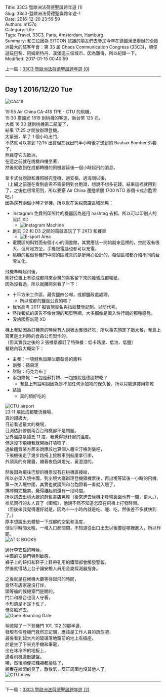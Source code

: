 Title: 33C3 暨歐洲法荷德聖誕跨年遊 (1)  
Slug: 33c3-暨歐洲法荷德聖誕跨年遊-1  
Date: 2016-12-20 23:59:59  
Authors: m157q  
Category: Life  
Tags: Travel, 33C3, Paris, Amsterdam, Hamburg  
Summary: 和三位因為 SITCON 認識的朋友們去參加今年在德國漢堡舉辦的全歐洲最大的駭客年會：第 33 屆 Chaos Communication Congress (33C3)，順便遊玩巴黎、阿姆斯特丹、漢堡這三個城市，因為難得，所以紀錄一下。  
Modified: 2017-01-15 00:40:59  
  
  
上一篇：[33C3 暨歐洲法荷德聖誕跨年遊 (0)](/posts/2016/12/20/33c3-暨歐洲法荷德聖誕跨年遊-0)  
  
---  
  
## Day 1 2016/12/20 Tue  
  
![CA418](/files/33c3-暨歐洲法荷德聖誕跨年遊/ca418.jpg)  
  
19:55 Air China CA-418 TPE - CTU 的飛機，  
15:30 搭國光 1819 到桃機的客運，新台幣 125 元，  
大概 16:30 就到桃機第二航廈了，  
結果 17:25 才開放辦理登機。  
太緊張，早了 1 個小時出門，  
不然就可以拿到 12/15 出貨但在我出門半小時後才送到的 Baubax Bomber 外套了，  
無緣穿它去歐洲。  
在這之前就在桃機四樓坐著，  
然後就收到在成都轉機的飛機要延後一個小時起飛的消息。  
  
拿卡式台胞證和護照辦完登機、過安檢、過海關以後，  
（上網之前還在看到底需不需要用到台胞證，想說不想多花錢，結果這裡就用到了，之後也很常用到，所以要搭 Air China 還是噴個 1700 NTD 辦個卡式台胞證吧。）  
因為還有兩個小時才登機，所以就在免稅商店區域閒晃：  
  
+ Instagram 免費列印照片的機器因為是用 hashtag 去抓，所以可以印別人的照片 XD  
    + ![Instagram Machine](/files/33c3-暨歐洲法荷德聖誕跨年遊/instagram-machine.jpg)  
+ 跑去 D2 和 D3 之間的電競區玩了下 2K13 和賽車  
    + ![E-sport Area](/files/33c3-暨歐洲法荷德聖誕跨年遊/e-sport-area.jpg)  
+ 電競區的斜對面有個小小的圖書館，其實應該一開始就來這裡的，空間沒有很大，但有地方坐，手機跟電腦也都可以充電。  
+ 桃機的每個登機門中間的區域真的是挺用心設計的，每個區域都介紹不同的台灣文化。  
  
飛機準時起飛後，  
剛好位置上有從成都飛來台灣的乘客留下來的幾張成都報紙，  
因為沒看過，所以就攤開來看了一下：  
  
+ 十平方米工作區，藏假鹽四公噸，成都鹽政處處理。  
    + 所以成都的鹽是公賣的嗎？  
+ 我省高考 2017 擬實施實名與指紋雙登記制，以防代考。  
+ 然後報紙的廣告不像台灣的那麼明顯，大多都像是置入性行銷的那種感覺。  
+ 沒啥國際新聞 XD  
  
機上餐點因為訂機票的時候有人說猶太餐很好吃，所以事先預定了猶太餐，餐盒上寫著是比利時的食品公司製作的。  
（但其實我之後的 3 張機票都訂了特殊餐：低卡路里、低油、低鹽）  
餐點內容大概如下：  
  
+ 主餐：一塊鮭魚加類似蘑菇醬的醬料  
+ 副餐：蘋果泥  
+ 甜點：巧克力布丁  
+ 兩包餅乾：一包是蘇打餅、一包據說是德國餅乾？  
    + 餐盒上有註明說因為是不加任何添加物的保久餐，所以只能選擇用餅乾  
+ 結論  
    + 真的頗好吃的  
  
![CTU airport](/files/33c3-暨歐洲法荷德聖誕跨年遊/ctu.jpg)  
23:11 飛抵成都雙流機場，  
真的超級大，  
目前看過最大的機場，  
目測估計停個兩百台飛機都不是問題。  
室外溫度是攝氏 11 度，我覺得挺舒服的溫度。  
但還沒下飛機我就開始打噴嚏了，  
過敏體質某方面來說應該也算個人體空汙檢測儀吧，  
下飛機後走了幾步路搭上接駁車到航廈拿行李，  
外頭真的有霧霾，襯著夜色與燈光，黃澄澄的。  
  
然後因為飛往巴黎的機票沒有在桃機直接給，  
所以必須入境中國，到出境大廳辦理登機領機票後，再出境等延後一小時的飛機。  
第一次入境中國，其實也就護照和台胞證看一看就入境了，  
排隊領完機票，覺得離起飛還有一段時間，  
所以跑去出境大廳的蔚藍書店晃晃（後來進去候機才發現裏面也有一間，更大。），  
推坑同行的友人買了《圍城》，他說不然不知道怎麼在飛機上打發時間。  
（但後來我覺得還好就是，因為十一小時內就是吃、睡、吃，然後差不多就快到了。）  
原本想說出去體驗一下成都的空氣和溫度，  
但似乎時間太晚，一堆入口都關閉，不知道從出口出去以後要從哪裡進入，所以作罷。  
![ATIC BOOKS](/files/33c3-暨歐洲法荷德聖誕跨年遊/atic-books.jpg)  
  
過行李安檢的時候，  
中國的安檢門特別敏感，  
褲子上的鈕扣和鞋子上鞋帶孔用的鐵環都會觸發警報，  
然後就得站上台子讓安檢人員用金屬探測器搜身。  
  
之後就是在候機大廳等待起飛的時間，  
竟然有店家還沒打烊，  
頭等艙的候機室門是開的，  
門口和櫃台也沒人守著，  
不知道是不是下班了，  
但沒膽進去。  
![Open Boarding Gate](/files/33c3-暨歐洲法荷德聖誕跨年遊/open-boarding-gate.jpg)  
  
稍微晃了一下登機門 101, 102 的那半邊，  
發現有個登機門竟然忘記關，應該是工作人員的疏忽吧，  
最後看到超大片的玻璃落地窗前的地上有插座，  
於是坐了下來充手機和筆電，  
坐在冰冷冷的地板上，  
邊看飛機邊敲鍵盤。  
噢，然後順便把鞋襪都給除了，  
腳實在給悶的臭了，散散氣，反正周圍也沒其他人了。  
![CTU View](/files/33c3-暨歐洲法荷德聖誕跨年遊/ctu-view.jpg)  
  
---  
  
下一篇：[33C3 暨歐洲法荷德聖誕跨年遊 (2)](/posts/2016/12/21/33c3-暨歐洲法荷德聖誕跨年遊-2)  
